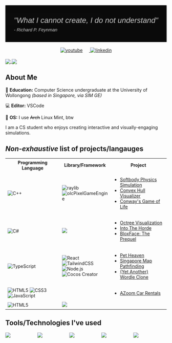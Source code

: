 <div align="center">
  <div style="display: flex; gap: 0.7rem; justify-content: center">
    <img src="assets/Quote.png">
  </div>

  <br>
  <a href="https://www.youtube.com/@alexanderneo8866/" target="_blank">
    <img src=https://img.shields.io/badge/YouTube-FF0000?style=for-the-badge&logo=youtube&logoColor=white alt=youtube style="margin-right: 20px;"/>
  </a>
  <a href="https://www.linkedin.com/in/alexanderneo427/" target="_blank">
    <img src=https://img.shields.io/badge/LinkedIn-0077B5?style=for-the-badge&logo=linkedin&logoColor=white alt=linkedin style=""/>
  </a>
</div>
<br>

<a href="https://github.com/AlexanderNeo427/github-readme-stats">
  <img height=200 align="center" src="https://github-readme-stats.vercel.app/api?username=AlexanderNeo427&theme=tokyonight" />
</a>
<a href="https://github.com/AlexanderNeo427/convoychat">
  <img height=200 align="center" src="https://github-readme-stats.vercel.app/api/top-langs?username=AlexanderNeo427&layout=compact&langs_count=8&card_width=320&theme=tokyonight&hide=c,mathematica,cmake,objective-c,hlsl,shaderlab,makefile" />
</a>

## About Me
:triangular_ruler: **Education:** Computer Science undergraduate at the University of Wollongong *(based in Singapore, via SIM GE)*

:computer: **Editor:** VSCode

:penguin: **OS:** I use ~~Arch~~ Linux Mint, btw

I am a CS student who enjoys creating interactive and visually-engaging simulations. 

## *Non-exhaustive* list of projects/langauges
<table align="center">

  <!-- Headers -->
  <tr>
    <th>Programming Language</th>
    <th>Library/Framework</th>
    <th>Project</th>
  </tr>

  <!-- C++ -->
  <tr>
    <td>
      <img height="45px" src="https://img.shields.io/badge/C++-00599C?style=for-the-badge&logo=c%2B%2B&logoColor=white" alt="C++" />
    </td>
    <td>
      <img src="https://img.shields.io/badge/raylib-DA4648?style=for-the-badge&logo=raylib&logoColor=white" alt="raylib" /><br>
      <img src="https://img.shields.io/badge/olcPixelGameEngine-00599C?style=for-the-badge&logo=c%2B%2B&logoColor=white" alt="olcPixelGameEngine" />
    </td>
    <td>
      <ul>
        <li><a href="https://www.youtube.com/watch?v=dbthJvaGqBU">Softbody Physics Simulation</a><br></li>
        <li><a href="https://www.youtube.com/watch?v=ysKY90w-4r8">Convex Hull Visualizer</a></li>
        <li><a href="https://www.youtube.com/watch?v=tg9Nu65zjOE">Conway's Game of Life</a><br></li>
      </ul>
    </td>
  </tr>

  <!-- C# -->
  <tr>
    <td>
      <img height="45px" src="https://img.shields.io/badge/C%23-239120?style=for-the-badge&logo=c-sharp&logoColor=white" alt="C#" />
    </td>
    <td>
      <img height="33px" src="https://img.shields.io/badge/-Unity-%23444444?logo=Unity" />
    </td>
    <td>
      <ul>
        <li><a href="https://www.youtube.com/watch?v=eF0pfnKq1GU">Octree Visualization</a><br></li>
        <li><a href="https://www.youtube.com/watch?v=wWmGYGnthO8">Into The Horde</a></li>
        <li><a href="https://www.youtube.com/watch?v=Zktsre0W2rY&t=1s">BloxFace: The Prequel</a><br></li>
      </ul>
    </td>
  </tr>

  <!-- Typescript/React/NodeJS -->
  <tr>
    <td>
      <img src="https://img.shields.io/badge/TypeScript-007ACC?style=for-the-badge&logo=typescript&logoColor=white" alt="TypeScript" /><br>
    </td>
    <td>
      <img src="https://img.shields.io/badge/React-20232A?style=for-the-badge&logo=react&logoColor=61DAFB" alt="React" /><br>
      <img src="https://img.shields.io/badge/Tailwind_CSS-grey?style=for-the-badge&logo=tailwind-css&logoColor=38B2AC" alt="TailwindCSS" /><br>
      <img src="https://img.shields.io/badge/Node.js-43853D?style=for-the-badge&logo=node.js&logoColor=white" alt="Node.js" /><br>
      <img src="https://img.shields.io/badge/Cocos%20Creator-5088C5?style=for-the-badge&logo=cocos&logoColor=white" alt="Cocos Creator" />
    </td>
    <td>
      <ul>
        <li><a href="https://github.com/AlexanderNeo427/ISIT207-A3_Pet-Heaven">Pet Heaven</a><br></li>
        <li><a href="https://singapore-map-pathfinding.netlify.app/">Singapore Map Pathfinding</a></li>
        <li><a href="https://yet-another-wordle-clone.netlify.app/">(Yet Another) Wordle Clone</a></li>
      </ul>
    </td>
  </tr>

  <!-- HTML/CSS/JS -->
  <tr>
    <td>
      <img src="https://img.shields.io/badge/HTML5-E34F26?style=for-the-badge&logo=html5&logoColor=white" alt="HTML5" />
      <img src="https://img.shields.io/badge/CSS3-1572B6?style=for-the-badge&logo=css3&logoColor=white" alt="CSS3" />
      <img src="https://img.shields.io/badge/JavaScript-F7DF1E?style=for-the-badge&logo=javascript&logoColor=black" alt="JavaScript" />
    </td>
    <td></td>
    <td>
      <ul>
        <li><a href="https://github.com/AlexanderNeo427/ISIT207_A2-AZoom-Car-Rentals">AZoom Car Rentals</a><br></li>
      </ul>
    </td>
  </tr>

  <!-- Java -->
  <tr>
    <td>
      <img src="https://img.shields.io/badge/Java-ED8B00?style=for-the-badge&logo=openjdk&logoColor=white" alt="HTML5" />
    </td>
    <td>
      <img height="28px" src="https://img.shields.io/badge/Android%20Studio-3DDC84?style=flat&logo=AndroidStudio&logoColor=white"> 
    </td>
    <td></td>
  </tr>
</table>

## Tools/Technologies I've used
<div style="display: flex; gap: 2.5rem">
  <img width="60px" src="https://cdn.jsdelivr.net/gh/devicons/devicon@latest/icons/postgresql/postgresql-original-wordmark.svg" />
  <img width="60px" src="https://cdn.jsdelivr.net/gh/devicons/devicon@latest/icons/mongodb/mongodb-original-wordmark.svg" />
  <img width="60px" src="https://cdn.jsdelivr.net/gh/devicons/devicon@latest/icons/postman/postman-original.svg" />
  <img width="60px" src="https://cdn.jsdelivr.net/gh/devicons/devicon@latest/icons/npm/npm-original-wordmark.svg" />
  <img width="60px" src="https://cdn.jsdelivr.net/gh/devicons/devicon@latest/icons/docker/docker-original-wordmark.svg" />
</div>
          

          
